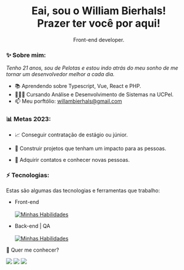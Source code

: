 <h1 align='center'>
  Eai, sou o William Bierhals!
  <br/>
  Prazer ter você por aqui!
</h1>

<p align='center'>
  Front-end developer.
</p>

### ✨ Sobre mim:

<p>
  <em>
    Tenho 21 anos, sou de Pelotas e estou indo atrás do meu sonho de me tornar um desenvolvedor melhor a cada dia.
  </em>
</p>

- 📚 Aprendendo sobre Typescript, Vue, React e PHP.
- 👨🏼‍💻 Cursando Análise e Desenvolvimento de Sistemas na UCPel.
- 📫 Meu porftólio: [willambierhals@gmail.com](https://williambierhals.netlify.app/)

### 📊 Metas 2023:

- 📈  Conseguir contratação de estágio ou júnior.

- 🧩 Construir projetos que tenham um impacto para as pessoas.

- 💙 Adquirir contatos e conhecer novas pessoas.

### ⚡ Tecnologias:

Estas são algumas das tecnologias e ferramentas que trabalho:

- Front-end<br/><br/>
[![Minhas Habilidades](https://skillicons.dev/icons?i=html,css,javascript,react,bootstrap,styledcomponents,ts,vue,tailwind,figma)](https://skillicons.dev)

- Back-end | QA<br/><br/>
[![Minhas Habilidades](https://skillicons.dev/icons?i=firebase,java,php,mysql,gitlab,docker,express,postman,git,githubactions)](https://skillicons.dev)

💬 Quer me conhecer?

<div>
  <a href="https://www.linkedin.com/in/william-bierhals-971b84222/" target="_blank"><img src="https://img.shields.io/badge/-LinkedIn-%230077B5?style=for-the-badge&logo=linkedin&logoColor=white" target="_blank"></a>
  <a href="https://api.whatsapp.com/send/?phone=%2B5553984389423&text&app_absent=0" target="_blank"><img src="https://img.shields.io/badge/WhatsApp-25D366?style=for-the-badge&logo=whatsapp&logoColor=white" target="_blank"></a>
  <a href = "mailto:willambierhals@gmail.com"><img src="https://img.shields.io/badge/-Gmail-%23333?style=for-the-badge&logo=gmail&logoColor=white" target="_blank"></a>
</div>
